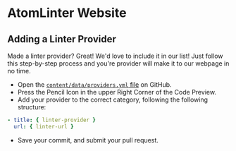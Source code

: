 # AtomLinter Website

## Adding a Linter Provider

Made a linter provider? Great! We'd love to include it in our list! Just follow this step-by-step process and you're provider will make it to our webpage in no time.

- Open the [`content/data/providers.yml` file](https://github.com/AtomLinter/atomlinter.github.io/blob/source/content/data/providers.yml) on GitHub.
- Press the Pencil Icon in the upper Right Corner of the Code Preview.
- Add your provider to the correct category, following the following structure:

```yml
- title: { linter-provider }
  url: { linter-url }
```

- Save your commit, and submit your pull request.
